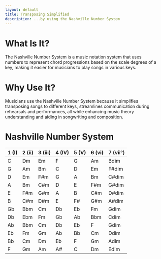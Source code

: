 ```yaml
---
layout: default
title: Transposing Simplified
description: ...by using the Nashville Number System
---
```


# What Is It?
The Nashville Number System is a music notation system that uses numbers to represent chord progressions based on the scale degrees of a key, making it easier for musicians to play songs in various keys.

# Why Use It?
Musicians use the Nashville Number System because it simplifies transposing songs to different keys, streamlines communication during rehearsals and performances, all while enhancing music theory understanding and aiding in songwriting and composition.

# Nashville Number System

 1 (I) | 2 (ii) | 3 (iii) | 4 (IV) | 5 (V) | 6 (vi) | 7 (vii°) 
-----|-----|-----|-----|-----|-----|-----
C | Dm | Em | F | G | Am | Bdim
G | Am | Bm | C | D | Em | F#dim
D | Em | F#m | G | A | Bm | C#dim 
A | Bm | C#m | D | E | F#m | G#dim 
E | F#m | G#m | A | B | C#m | D#dim
B | C#m | D#m | E | F# | G#m | A#dim
Gb | Bbm | Cm | Db | Eb | Fm | Gdim 
Db | Ebm | Fm | Gb | Ab | Bbm | Cdim
Ab | Bbm | Cm | Db | Eb | F | Gdim 
Eb | Fm | Gm | Ab | Bb | Cm | Ddim
Bb | Cm | Dm | Eb | F | Gm | Adim
F | Gm | Am | A# | C | Dm | Edim 

